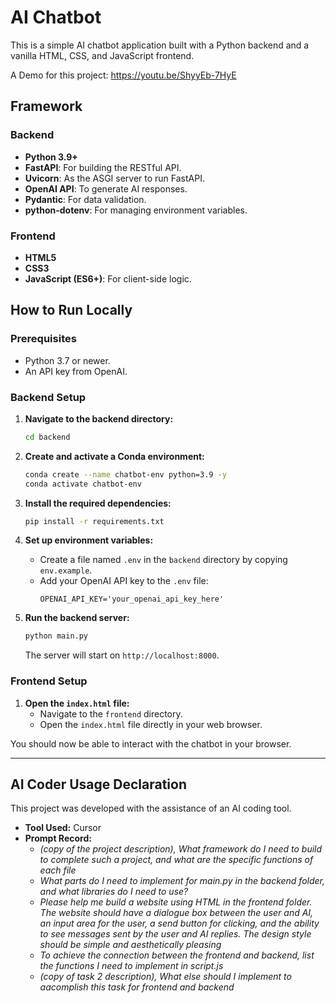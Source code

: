 # AI Chatbot

This is a simple AI chatbot application built with a Python backend and a vanilla HTML, CSS, and JavaScript frontend.

A Demo for this project:
https://youtu.be/ShyyEb-7HyE

## Framework

### Backend

- **Python 3.9+**
- **FastAPI**: For building the RESTful API.
- **Uvicorn**: As the ASGI server to run FastAPI.
- **OpenAI API**: To generate AI responses.
- **Pydantic**: For data validation.
- **python-dotenv**: For managing environment variables.

### Frontend

- **HTML5**
- **CSS3**
- **JavaScript (ES6+)**: For client-side logic.

## How to Run Locally

### Prerequisites

- Python 3.7 or newer.
- An API key from OpenAI.

### Backend Setup

1. **Navigate to the backend directory:**
   ```sh
   cd backend
   ```

2. **Create and activate a Conda environment:**
   ```sh
   conda create --name chatbot-env python=3.9 -y
   conda activate chatbot-env
   ```

3. **Install the required dependencies:**
   ```sh
   pip install -r requirements.txt
   ```

4. **Set up environment variables:**
   - Create a file named `.env` in the `backend` directory by copying `env.example`.
   - Add your OpenAI API key to the `.env` file:
     ```
     OPENAI_API_KEY='your_openai_api_key_here'
     ```

5. **Run the backend server:**
   ```sh
   python main.py
   ```
   The server will start on `http://localhost:8000`.

### Frontend Setup

1. **Open the `index.html` file:**
   - Navigate to the `frontend` directory.
   - Open the `index.html` file directly in your web browser.

You should now be able to interact with the chatbot in your browser.

---

## AI Coder Usage Declaration

This project was developed with the assistance of an AI coding tool.

- **Tool Used:** Cursor
- **Prompt Record:**
  - *(copy of the project description), What framework do I need to build to complete such a project, and what are the specific functions of each file*
  - *What parts do I need to implement for main.py in the backend folder, and what libraries do I need to use?*
  - *Please help me build a website using HTML in the frontend folder. The website should have a dialogue box between the user and AI, an input area for the user, a send button for clicking, and the ability to see messages sent by the user and AI replies. The design style should be simple and aesthetically pleasing*
  - *To achieve the connection between the frontend and backend, list the functions I need to implement in script.js*
  - *(copy of task 2 description), What else should I implement to aacomplish this task for frontend and backend*
  





